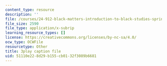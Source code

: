 ```yaml
---
content_type: resource
description: ''
file: /courses/24-912-black-matters-introduction-to-black-studies-spring-2017/51110e228d29b155cb0132f3089b6681_CvT9dMwuHhQ.srt
file_size: 2590
file_type: application/x-subrip
learning_resource_types: []
license: https://creativecommons.org/licenses/by-nc-sa/4.0/
ocw_type: OCWFile
resourcetype: Other
title: 3play caption file
uid: 51110e22-8d29-b155-cb01-32f3089b6681
---
```

